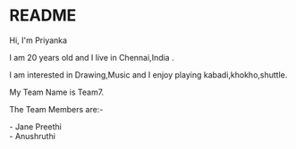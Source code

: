 # README
<!DOCTYPE html>
<html>
  <head>
    <title>Self-Introduction</title>
  </head>
  <body>
    <p>Hi, I'm Priyanka<p>
    <p>I am 20 years old and I live in Chennai,India .</p>
    <p>I am interested in Drawing,Music and I enjoy playing kabadi,khokho,shuttle.</p>
    <p>My Team Name is Team7.</p>
    <p>The Team Members are:-<p>
    <p>   - Jane Preethi <br>   - Anushruthi<p>

  </body>
</html>
